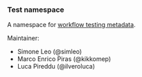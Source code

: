 ### Test namespace

A namespace for [workflow testing metadata](https://crs4.github.io/life_monitor/workflow_testing_ro_crate).

Maintainer: 
- Simone Leo (@simleo)
- Marco Enrico Piras (@kikkomep)
- Luca Pireddu (@ilveroluca)
